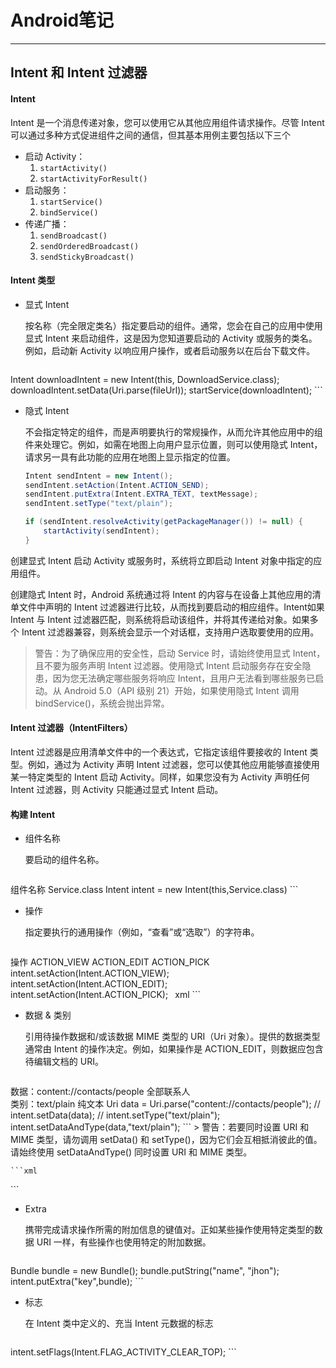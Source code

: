 # Android笔记

***
## Intent 和 Intent 过滤器

#### Intent
Intent 是一个消息传递对象，您可以使用它从其他应用组件请求操作。尽管 Intent 可以通过多种方式促进组件之间的通信，但其基本用例主要包括以下三个
* 启动 Activity：
    1. `startActivity()`
    2. `startActivityForResult()`
* 启动服务：
    1. `startService()`
    2. `bindService()`
* 传递广播：
    1. `sendBroadcast()`
    2. `sendOrderedBroadcast()`
    3. `sendStickyBroadcast()`

#### Intent 类型
* 显式 Intent

    按名称（完全限定类名）指定要启动的组件。通常，您会在自己的应用中使用显式 Intent 来启动组件，这是因为您知道要启动的 Activity 或服务的类名。例如，启动新 Activity 以响应用户操作，或者启动服务以在后台下载文件。

    ```java
Intent downloadIntent = new Intent(this, DownloadService.class);
downloadIntent.setData(Uri.parse(fileUrl));
startService(downloadIntent);
    ```
* 隐式 Intent

    不会指定特定的组件，而是声明要执行的常规操作，从而允许其他应用中的组件来处理它。例如，如需在地图上向用户显示位置，则可以使用隐式 Intent，请求另一具有此功能的应用在地图上显示指定的位置。

    ```java
    Intent sendIntent = new Intent();
    sendIntent.setAction(Intent.ACTION_SEND);
    sendIntent.putExtra(Intent.EXTRA_TEXT, textMessage);
    sendIntent.setType("text/plain");

    if (sendIntent.resolveActivity(getPackageManager()) != null) {
        startActivity(sendIntent);
    }
    ```


创建显式 Intent 启动 Activity 或服务时，系统将立即启动 Intent 对象中指定的应用组件。

创建隐式 Intent 时，Android 系统通过将 Intent 的内容与在设备上其他应用的清单文件中声明的 Intent 过滤器进行比较，从而找到要启动的相应组件。Intent如果 Intent 与 Intent 过滤器匹配，则系统将启动该组件，并将其传递给对象。如果多个 Intent 过滤器兼容，则系统会显示一个对话框，支持用户选取要使用的应用。

> 警告：为了确保应用的安全性，启动 Service 时，请始终使用显式 Intent，且不要为服务声明 Intent 过滤器。使用隐式 Intent 启动服务存在安全隐患，因为您无法确定哪些服务将响应 Intent，且用户无法看到哪些服务已启动。从 Android 5.0（API 级别 21）开始，如果使用隐式 Intent 调用 bindService()，系统会抛出异常。

#### Intent 过滤器（IntentFilters）
Intent 过滤器是应用清单文件中的一个表达式，它指定该组件要接收的 Intent 类型。例如，通过为 Activity 声明 Intent 过滤器，您可以使其他应用能够直接使用某一特定类型的 Intent 启动 Activity。同样，如果您没有为 Activity 声明任何 Intent 过滤器，则 Activity 只能通过显式 Intent 启动。

#### 构建 Intent
* 组件名称

    要启动的组件名称。
    ```java
组件名称 Service.class
Intent intent = new Intent(this,Service.class)
    ```
* 操作

    指定要执行的通用操作（例如，“查看”或“选取”）的字符串。
    ```java
操作 ACTION_VIEW ACTION_EDIT ACTION_PICK
intent.setAction(Intent.ACTION_VIEW);
intent.setAction(Intent.ACTION_EDIT);
intent.setAction(Intent.ACTION_PICK);
    ```
    ```xml
<intent-filter>
    <action android:name="android.intent.action.VIEW" />
    <action android:name="android.intent.action.EDIT" />
    <action android:name="android.intent.action.PICK" />
<intent-filter>
    ```
* 数据 & 类别

    引用待操作数据和/或该数据 MIME 类型的 URI（Uri 对象）。提供的数据类型通常由 Intent 的操作决定。例如，如果操作是 ACTION_EDIT，则数据应包含待编辑文档的 URI。
    ```java
 数据：content://contacts/people 全部联系人  
 类别：text/plain 纯文本
Uri data = Uri.parse("content://contacts/people");
// intent.setData(data);
// intent.setType("text/plain");
intent.setDataAndType(data,"text/plain");
    ```
    > 警告：若要同时设置 URI 和 MIME 类型，请勿调用 setData() 和 setType()，因为它们会互相抵消彼此的值。请始终使用 setDataAndType() 同时设置 URI 和 MIME 类型。

    ```xml
<intent-filter>
    <action android:name="android.intent.action.INSERT" />
    <category android:name="android.intent.category.DEFAULT" />
    <data android:scheme="content://contacts/people" />
    <data mimeType="text/plain" />
</intent-filter>
    ```

* Extra

    携带完成请求操作所需的附加信息的键值对。正如某些操作使用特定类型的数据 URI 一样，有些操作也使用特定的附加数据。
    ```java
Bundle bundle = new Bundle();
bundle.putString("name", "jhon");
intent.putExtra("key",bundle);
    ```
* 标志

     在 Intent 类中定义的、充当 Intent 元数据的标志
     ```java
intent.setFlags(Intent.FLAG_ACTIVITY_CLEAR_TOP);
     ```
